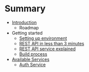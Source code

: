 # Summary

* [Introduction](README.md)
   * Roadmap
* Getting started
   * [Setting up environment](setting_up_environment.md)
   * [REST API in less than 3 minutes](rest_api_in_less_than_3_minutes.md)
   * [REST API service explained](rest_api_service_explained.md)
   * [Build process](build_process.md)
* [Available Services](available_services.md)
   * [Auth Service](auth_service.md)

